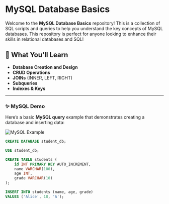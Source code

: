 # MySQL Database Basics

Welcome to the **MySQL Database Basics** repository! This is a collection of SQL scripts and queries to help you understand the key concepts of MySQL databases. This repository is perfect for anyone looking to enhance their skills in relational databases and SQL!

## 🎯 **What You'll Learn**

- **Database Creation and Design**
- **CRUD Operations**
- **JOINs** (INNER, LEFT, RIGHT)
- **Subqueries**
- **Indexes & Keys**

---

### ✨ **MySQL Demo**

Here’s a basic **MySQL query** example that demonstrates creating a database and inserting data:

![MySQL Example](https://media0.giphy.com/media/v1.Y2lkPTc5MGI3NjExbjQxNjRkMGhucWZyeDNycHB2ZXZ4bGZkYzA1c2J4N3B1ZDkwdmYzaCZlcD12MV9pbnRlcm5hbF9naWZfYnlfaWQmY3Q9Zw/l0HlOdmwAyOMrQtZS/giphy.gif)

```sql
CREATE DATABASE student_db;

USE student_db;

CREATE TABLE students (
    id INT PRIMARY KEY AUTO_INCREMENT,
    name VARCHAR(100),
    age INT,
    grade VARCHAR(10)
);

INSERT INTO students (name, age, grade)
VALUES ('Alice', 18, 'A');

